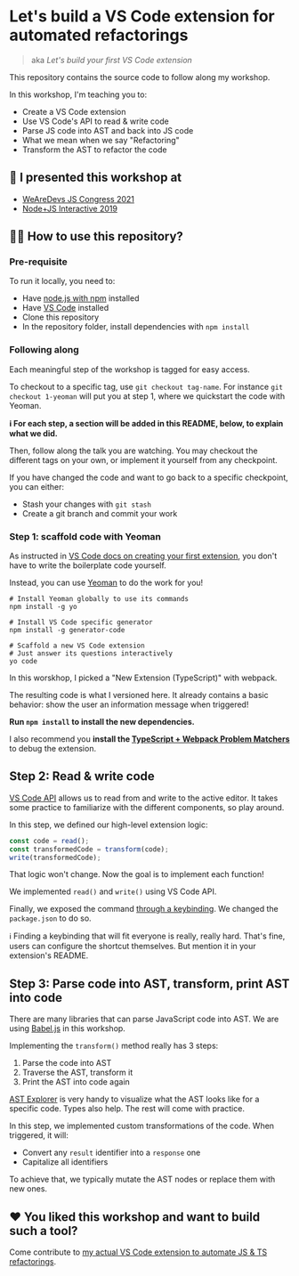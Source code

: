 # Let's build a VS Code extension for automated refactorings

> aka _Let's build your first VS Code extension_

This repository contains the source code to follow along my workshop.

In this workshop, I'm teaching you to:

- Create a VS Code extension
- Use VS Code's API to read & write code
- Parse JS code into AST and back into JS code
- What we mean when we say "Refactoring"
- Transform the AST to refactor the code

## 🎤 I presented this workshop at

- [WeAreDevs JS Congress 2021](https://www.wearedevelopers.com/javascript-congress)
- [Node+JS Interactive 2019](https://www.youtube.com/watch?v=udNV7zPN1H8&list=PLaaTTW4ElDZgudTGGc24KYvq6uq_FFwh_&index=7)

## 💁‍♂️ How to use this repository?

### Pre-requisite

To run it locally, you need to:

- Have [node.js with npm](https://nodejs.org/en/download/) installed
- Have [VS Code]() installed
- Clone this repository
- In the repository folder, install dependencies with `npm install`

### Following along

Each meaningful step of the workshop is tagged for easy access.

To checkout to a specific tag, use `git checkout tag-name`. For instance `git checkout 1-yeoman` will put you at step 1, where we quickstart the code with Yeoman.

**ℹ️ For each step, a section will be added in this README, below, to explain what we did.**

Then, follow along the talk you are watching. You may checkout the different tags on your own, or implement it yourself from any checkpoint.

If you have changed the code and want to go back to a specific checkpoint, you can either:

- Stash your changes with `git stash`
- Create a git branch and commit your work

### Step 1: scaffold code with Yeoman

As instructed in [VS Code docs on creating your first extension](https://code.visualstudio.com/api/get-started/your-first-extension), you don't have to write the boilerplate code yourself.

Instead, you can use [Yeoman](https://yeoman.io/) to do the work for you!

```
# Install Yeoman globally to use its commands
npm install -g yo

# Install VS Code specific generator
npm install -g generator-code

# Scaffold a new VS Code extension
# Just answer its questions interactively
yo code
```

In this worskhop, I picked a "New Extension (TypeScript)" with webpack.

The resulting code is what I versioned here. It already contains a basic behavior: show the user an information message when triggered!

**Run `npm install` to install the new dependencies.**

I also recommend you **install the [TypeScript + Webpack Problem Matchers](https://marketplace.visualstudio.com/items?itemName=amodio.tsl-problem-matcher)** to debug the extension.

## Step 2: Read & write code

[VS Code API](https://code.visualstudio.com/api/references/contribution-points) allows us to read from and write to the active editor. It takes some practice to familiarize with the different components, so play around.

In this step, we defined our high-level extension logic:

```ts
const code = read();
const transformedCode = transform(code);
write(transformedCode);
```

That logic won't change. Now the goal is to implement each function!

We implemented `read()` and `write()` using VS Code API.

Finally, we exposed the command [through a keybinding](https://code.visualstudio.com/api/references/contribution-points#contributes.keybindings). We changed the `package.json` to do so.

ℹ️ Finding a keybinding that will fit everyone is really, really hard. That's fine, users can configure the shortcut themselves. But mention it in your extension's README.

## Step 3: Parse code into AST, transform, print AST into code

There are many libraries that can parse JavaScript code into AST. We are using [Babel.js](https://babeljs.io/) in this workshop.

Implementing the `transform()` method really has 3 steps:

1. Parse the code into AST
2. Traverse the AST, transform it
3. Print the AST into code again

[AST Explorer](https://astexplorer.net/) is very handy to visualize what the AST looks like for a specific code. Types also help. The rest will come with practice.

In this step, we implemented custom transformations of the code. When triggered, it will:

- Convert any `result` identifier into a `response` one
- Capitalize all identifiers

To achieve that, we typically mutate the AST nodes or replace them with new ones.

## ❤️ You liked this workshop and want to build such a tool?

Come contribute to [my actual VS Code extension to automate JS & TS refactorings](https://github.com/nicoespeon/abracadabra).
